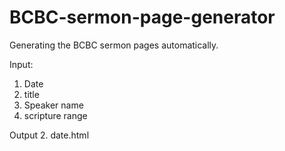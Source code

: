 # BCBC-sermon-page-generator
Generating the BCBC sermon pages automatically.

Input:
1. Date
2. title
3. Speaker name
4. scripture range

Output
2. date.html


